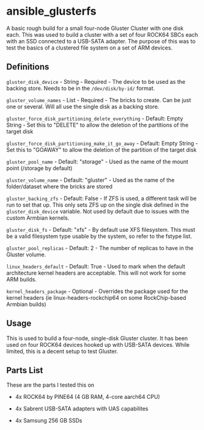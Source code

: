 # ansible_glusterfs

A basic rough build for a small four-node Gluster Cluster with one disk each. This was used to build a cluster with a set of four ROCK64 SBCs each with an SSD connected to a USB-SATA adapter. The purpose of this was to test the basics of a clustered file system on a set of ARM devices.

## Definitions

`gluster_disk_device` - String - Required - The device to be used as the backing store. Needs to be in the `/dev/disk/by-id/` format.

`gluster_volume_names` - List - Required - The bricks to create. Can be just one or several. Will all use the single disk as a backing store.

`gluster_force_disk_partitioning_delete_everything` - Default: Empty String - Set this to "DELETE" to allow the deletion of the partitions of the target disk

`gluster_force_disk_partitioning_make_it_go_away` - Default: Empty String - Set this to "GOAWAY" to allow the deletion of the partition of the target disk

`gluster_pool_name` - Default: "storage" - Used as the name of the mount point (/storage by default)

`gluster_volume_name` - Default: "gluster" - Used as the name of the folder/dataset where the bricks are stored

`gluster_backing_zfs` - Default: False - If ZFS is used, a different task will be run to set that up. This only sets ZFS up on the single disk defined in the `gluster_disk_device` variable. Not used by default due to issues with the custom Armbian kernels.

`gluster_disk_fs` - Default: "xfs" - By default use XFS filesystem. This must be a valid filesystem type usable by the system, so refer to the fstype list.

`gluster_pool_replicas` - Default: 2 - The number of replicas to have in the Gluster volume.

`linux_headers_default` - Default: True - Used to mark when the default architecture kernel headers are acceptable. This will not work for some ARM builds.

`kernel_headers_package` - Optional - Overrides the package used for the kernel headers (ie linux-headers-rockchip64 on some RockChip-based Armbian builds)

## Usage

This is used to build a four-node, single-disk Gluster cluster. It has been used on four ROCK64 devices hooked up with USB-SATA devices. While limited, this is a decent setup to test Gluster.

## Parts List

These are the parts I tested this on

- 4x ROCK64 by PINE64 (4 GB RAM, 4-core aarch64 CPU)

- 4x Sabrent USB-SATA adapters with UAS capabilites

- 4x Samsung 256 GB SSDs
